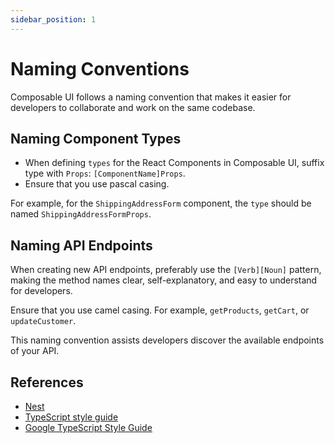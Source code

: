 ```yaml
---
sidebar_position: 1
---
```


# Naming Conventions

Composable UI follows a naming convention that makes it easier for  developers to collaborate and work on the same codebase.

## Naming Component Types

- When defining `types` for the React Components in Composable UI, suffix type with `Props`: `[ComponentName]Props`.
- Ensure that you use pascal casing.

For example, for the `ShippingAddressForm` component, the `type` should be named `ShippingAddressFormProps`.

## Naming API Endpoints

When creating new API endpoints, preferably use the `[Verb][Noun]` pattern, making the method names clear, self-explanatory, and easy to understand for developers.

Ensure that you use camel casing. For example, `getProducts`, `getCart`, or `updateCustomer`.

This naming convention assists developers discover the available endpoints of your API.

## References

-  [Nest](https://github.com/nestjs/nest)
-  [TypeScript style guide](https://ts.dev/style/#naming-style)
-  [Google TypeScript Style Guide](https://google.github.io/styleguide/tsguide.html#naming-style)
